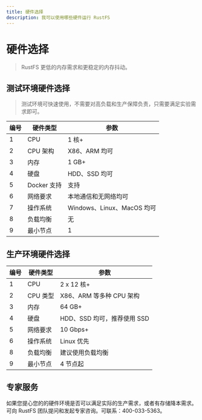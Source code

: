 ```yaml
---
title: 硬件选择
description: 我可以使用哪些硬件运行 RustFS
---
```


# 硬件选择

> RustFS 更低的内存需求和更稳定的内存抖动。

## 测试环境硬件选择

> 测试环境可快速使用，不需要对高负载和生产保障负责，只需要满足实验需求即可。

| 编号 | 硬件类型 | 参数 |
| - | - | - |
| 1 | CPU | 1 核+ |
| 2 | CPU 架构 | X86、ARM 均可 |
| 3 | 内存 | 1 GB+ |
| 4 | 硬盘 | HDD、SSD 均可 |
| 5 | Docker 支持 | 支持 |
| 6 | 网络要求 | 本地通信和无网络均可 |
| 7 | 操作系统 | Windows、Linux、MacOS 均可 |
| 8 | 负载均衡 | 无 |
| 9 | 最小节点 | 1 |

## 生产环境硬件选择

| 编号 | 硬件类型 | 参数 |
| - | - | - |
| 1 | CPU | 2 x 12 核+ |
| 2 | CPU 类型 | X86、ARM 等多种 CPU 架构 |
| 3 | 内存 | 64 GB+ |
| 4 | 硬盘 | HDD、SSD 均可，推荐使用 SSD |
| 5 | 网络要求 | 10 Gbps+ |
| 6 | 操作系统 | Linux 优先 |
| 8 | 负载均衡 | 建议使用负载均衡 |
| 9 | 最小节点 | 4 节点起 |

## 专家服务

如果您提心您的的硬件环境是否可以满足实际的生产需求，或者有存储降本需求。
可向 RustFS 团队提问和发起专家咨询。可联系：400-033-5363。

